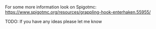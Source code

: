 For some more information look on Spigotmc: https://www.spigotmc.org/resources/grappling-hook-enterhaken.55955/

TODO:
If you have any ideas please let me know
